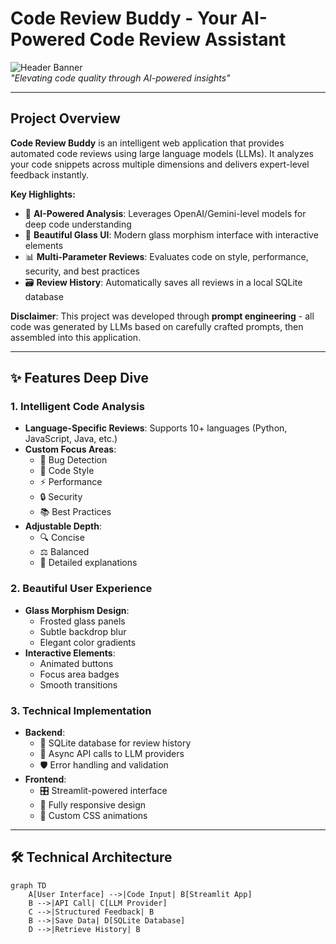 # Code Review Buddy - Your AI-Powered Code Review Assistant 

![Header Banner](https://via.placeholder.com/1500x500/6366f1/FFFFFF?text=Code+Review+Buddy)  
*"Elevating code quality through AI-powered insights"*

---

## Project Overview

**Code Review Buddy** is an intelligent web application that provides automated code reviews using large language models (LLMs). It analyzes your code snippets across multiple dimensions and delivers expert-level feedback instantly. 

**Key Highlights:**
- 🧠 **AI-Powered Analysis**: Leverages OpenAI/Gemini-level models for deep code understanding
- 🎨 **Beautiful Glass UI**: Modern glass morphism interface with interactive elements
- 📊 **Multi-Parameter Reviews**: Evaluates code on style, performance, security, and best practices
- 🗃️ **Review History**: Automatically saves all reviews in a local SQLite database

**Disclaimer**: This project was developed through **prompt engineering** - all code was generated by LLMs based on carefully crafted prompts, then assembled into this application.

---

## ✨ Features Deep Dive

### 1. Intelligent Code Analysis
- **Language-Specific Reviews**: Supports 10+ languages (Python, JavaScript, Java, etc.)
- **Custom Focus Areas**:
  - 🐞 Bug Detection
  - 🎨 Code Style
  - ⚡ Performance
  - 🔒 Security
  - 📚 Best Practices
- **Adjustable Depth**:
  - 🔍 Concise
  - ⚖️ Balanced 
  - 📝 Detailed explanations

### 2. Beautiful User Experience
- **Glass Morphism Design**:
  - Frosted glass panels
  - Subtle backdrop blur
  - Elegant color gradients
- **Interactive Elements**:
  - Animated buttons
  - Focus area badges
  - Smooth transitions

### 3. Technical Implementation
- **Backend**:
  - 💾 SQLite database for review history
  - 🔄 Async API calls to LLM providers
  - 🛡️ Error handling and validation
- **Frontend**:
  - 🎛️ Streamlit-powered interface
  - 📱 Fully responsive design
  - 🎨 Custom CSS animations

---

## 🛠️ Technical Architecture

```mermaid
graph TD
    A[User Interface] -->|Code Input| B[Streamlit App]
    B -->|API Call| C[LLM Provider]
    C -->|Structured Feedback| B
    B -->|Save Data| D[SQLite Database]
    D -->|Retrieve History| B
